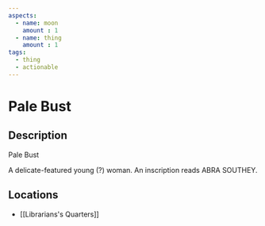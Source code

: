 ```yaml
---
aspects: 
  - name: moon
    amount : 1
  - name: thing
    amount : 1
tags:
  - thing
  - actionable
---
```


# Pale Bust

## Description
Pale Bust

A delicate-featured young (?) woman. An inscription reads ABRA SOUTHEY.
## Locations
- [[Librarians's Quarters]]